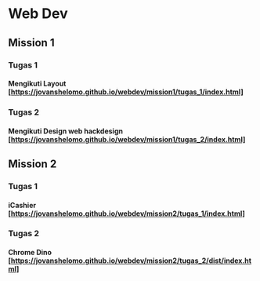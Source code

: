 # Web Dev

## Mission 1
### Tugas 1
#### Mengikuti Layout [https://jovanshelomo.github.io/webdev/mission1/tugas_1/index.html]

### Tugas 2
#### Mengikuti Design web hackdesign [https://jovanshelomo.github.io/webdev/mission1/tugas_2/index.html]

## Mission 2
### Tugas 1
#### iCashier [https://jovanshelomo.github.io/webdev/mission2/tugas_1/index.html]

### Tugas 2
#### Chrome Dino [https://jovanshelomo.github.io/webdev/mission2/tugas_2/dist/index.html]